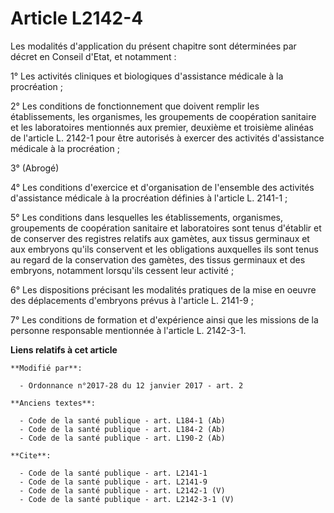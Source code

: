 # Article L2142-4

Les modalités d'application du présent chapitre sont déterminées par décret en Conseil d'Etat, et notamment : 

1° Les activités cliniques et biologiques d'assistance médicale à la procréation ; 

2° Les conditions de fonctionnement que doivent remplir les établissements, les organismes, les groupements de coopération
sanitaire et les laboratoires mentionnés aux premier, deuxième et troisième alinéas de l'article L. 2142-1 pour être
autorisés à exercer des activités d'assistance médicale à la procréation ; 

3° (Abrogé) 

4° Les conditions d'exercice et d'organisation de l'ensemble des activités d'assistance médicale à la procréation définies à
l'article L. 2141-1 ; 

5° Les conditions dans lesquelles les établissements, organismes, groupements de coopération sanitaire et laboratoires sont
tenus d'établir et de conserver des registres relatifs aux gamètes, aux tissus germinaux et aux embryons qu'ils conservent et
les obligations auxquelles ils sont tenus au regard de la conservation des gamètes, des tissus germinaux et des embryons,
notamment lorsqu'ils cessent leur activité ; 

6° Les dispositions précisant les modalités pratiques de la mise en oeuvre des déplacements d'embryons prévus à l'article L.
2141-9 ; 

7° Les conditions de formation et d'expérience ainsi que les missions de la personne responsable mentionnée à l'article L.
2142-3-1.

**Liens relatifs à cet article**

	**Modifié par**:

	  - Ordonnance n°2017-28 du 12 janvier 2017 - art. 2

	**Anciens textes**:

	  - Code de la santé publique - art. L184-1 (Ab)
	  - Code de la santé publique - art. L184-2 (Ab)
	  - Code de la santé publique - art. L190-2 (Ab)

	**Cite**:

	  - Code de la santé publique - art. L2141-1
	  - Code de la santé publique - art. L2141-9
	  - Code de la santé publique - art. L2142-1 (V)
	  - Code de la santé publique - art. L2142-3-1 (V)
